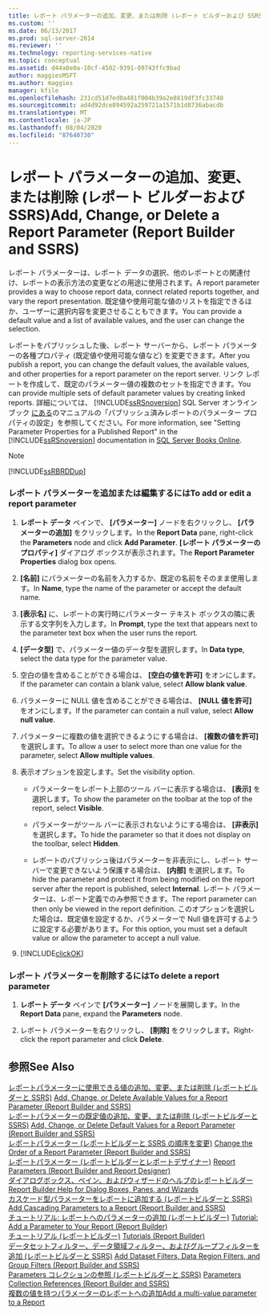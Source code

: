 ```yaml
---
title: レポート パラメーターの追加、変更、または削除 (レポート ビルダーおよび SSRS) | Microsoft Docs
ms.custom: ''
ms.date: 06/13/2017
ms.prod: sql-server-2014
ms.reviewer: ''
ms.technology: reporting-services-native
ms.topic: conceptual
ms.assetid: d44a8e0a-10cf-4502-9391-09743ffc9bad
author: maggiesMSFT
ms.author: maggies
manager: kfile
ms.openlocfilehash: 231cd51d7ed0a481f004b39a2e8819df3fc33748
ms.sourcegitcommit: ad4d92dce894592a259721a1571b1d8736abacdb
ms.translationtype: MT
ms.contentlocale: ja-JP
ms.lasthandoff: 08/04/2020
ms.locfileid: "87640730"
---
```

# <a name="add-change-or-delete-a-report-parameter-report-builder-and-ssrs"></a><span data-ttu-id="e327e-102">レポート パラメーターの追加、変更、または削除 (レポート ビルダーおよび SSRS)</span><span class="sxs-lookup"><span data-stu-id="e327e-102">Add, Change, or Delete a Report Parameter (Report Builder and SSRS)</span></span>
  <span data-ttu-id="e327e-103">レポート パラメーターは、レポート データの選択、他のレポートとの関連付け、レポートの表示方法の変更などの用途に使用されます。</span><span class="sxs-lookup"><span data-stu-id="e327e-103">A report parameter provides a way to choose report data, connect related reports together, and vary the report presentation.</span></span> <span data-ttu-id="e327e-104">既定値や使用可能な値のリストを指定できるほか、ユーザーに選択内容を変更させることもできます。</span><span class="sxs-lookup"><span data-stu-id="e327e-104">You can provide a default value and a list of available values, and the user can change the selection.</span></span>  
  
 <span data-ttu-id="e327e-105">レポートをパブリッシュした後、レポート サーバーから、レポート パラメーターの各種プロパティ (既定値や使用可能な値など) を変更できます。</span><span class="sxs-lookup"><span data-stu-id="e327e-105">After you publish a report, you can change the default values, the available values, and other properties for a report parameter on the report server.</span></span> <span data-ttu-id="e327e-106">リンク レポートを作成して、既定のパラメーター値の複数のセットを指定できます。</span><span class="sxs-lookup"><span data-stu-id="e327e-106">You can provide multiple sets of default parameter values by creating linked reports.</span></span> <span data-ttu-id="e327e-107">詳細については、 [!INCLUDE[ssRSnoversion](../../includes/ssrsnoversion-md.md)] SQL Server オンライン ブック [にある](https://go.microsoft.com/fwlink/?linkid=120955)のマニュアルの「パブリッシュ済みレポートのパラメーター プロパティの設定」を参照してください。</span><span class="sxs-lookup"><span data-stu-id="e327e-107">For more information, see "Setting Parameter Properties for a Published Report" in the [!INCLUDE[ssRSnoversion](../../includes/ssrsnoversion-md.md)] documentation in [SQL Server Books Online](https://go.microsoft.com/fwlink/?linkid=120955).</span></span>  
  
> [!NOTE]  
>  [!INCLUDE[ssRBRDDup](../../includes/ssrbrddup-md.md)]  
  
### <a name="to-add-or-edit-a-report-parameter"></a><span data-ttu-id="e327e-108">レポート パラメーターを追加または編集するには</span><span class="sxs-lookup"><span data-stu-id="e327e-108">To add or edit a report parameter</span></span>  
  
1.  <span data-ttu-id="e327e-109">**レポート データ** ペインで、 **[パラメーター]** ノードを右クリックし、 **[パラメーターの追加]** をクリックします。</span><span class="sxs-lookup"><span data-stu-id="e327e-109">In the **Report Data** pane, right-click the **Parameters** node and click **Add Parameter**.</span></span> <span data-ttu-id="e327e-110">**[レポート パラメーターのプロパティ]** ダイアログ ボックスが表示されます。</span><span class="sxs-lookup"><span data-stu-id="e327e-110">The **Report Parameter Properties** dialog box opens.</span></span>  
  
2.  <span data-ttu-id="e327e-111">**[名前]** にパラメーターの名前を入力するか、既定の名前をそのまま使用します。</span><span class="sxs-lookup"><span data-stu-id="e327e-111">In **Name**, type the name of the parameter or accept the default name.</span></span>  
  
3.  <span data-ttu-id="e327e-112">**[表示名]** に、レポートの実行時にパラメーター テキスト ボックスの隣に表示する文字列を入力します。</span><span class="sxs-lookup"><span data-stu-id="e327e-112">In **Prompt**, type the text that appears next to the parameter text box when the user runs the report.</span></span>  
  
4.  <span data-ttu-id="e327e-113">**[データ型]** で、パラメーター値のデータ型を選択します。</span><span class="sxs-lookup"><span data-stu-id="e327e-113">In **Data type**, select the data type for the parameter value.</span></span>  
  
5.  <span data-ttu-id="e327e-114">空白の値を含めることができる場合は、 **[空白の値を許可]** をオンにします。</span><span class="sxs-lookup"><span data-stu-id="e327e-114">If the parameter can contain a blank value, select **Allow blank value**.</span></span>  
  
6.  <span data-ttu-id="e327e-115">パラメーターに NULL 値を含めることができる場合は、 **[NULL 値を許可]** をオンにします。</span><span class="sxs-lookup"><span data-stu-id="e327e-115">If the parameter can contain a null value, select **Allow null value**.</span></span>  
  
7.  <span data-ttu-id="e327e-116">パラメーターに複数の値を選択できるようにする場合は、 **[複数の値を許可]** を選択します。</span><span class="sxs-lookup"><span data-stu-id="e327e-116">To allow a user to select more than one value for the parameter, select **Allow multiple values**.</span></span>  
  
8.  <span data-ttu-id="e327e-117">表示オプションを設定します。</span><span class="sxs-lookup"><span data-stu-id="e327e-117">Set the visibility option.</span></span>  
  
    -   <span data-ttu-id="e327e-118">パラメーターをレポート上部のツール バーに表示する場合は、 **[表示]** を選択します。</span><span class="sxs-lookup"><span data-stu-id="e327e-118">To show the parameter on the toolbar at the top of the report, select **Visible**.</span></span>  
  
    -   <span data-ttu-id="e327e-119">パラメーターがツール バーに表示されないようにする場合は、 **[非表示]** を選択します。</span><span class="sxs-lookup"><span data-stu-id="e327e-119">To hide the parameter so that it does not display on the toolbar, select **Hidden**.</span></span>  
  
    -   <span data-ttu-id="e327e-120">レポートのパブリッシュ後はパラメーターを非表示にし、レポート サーバーで変更できないよう保護する場合は、 **[内部]** を選択します。</span><span class="sxs-lookup"><span data-stu-id="e327e-120">To hide the parameter and protect it from being modified on the report server after the report is published, select **Internal**.</span></span> <span data-ttu-id="e327e-121">レポート パラメーターは、レポート定義でのみ参照できます。</span><span class="sxs-lookup"><span data-stu-id="e327e-121">The report parameter can then only be viewed in the report definition.</span></span> <span data-ttu-id="e327e-122">このオプションを選択した場合は、既定値を設定するか、パラメーターで Null 値を許可するように設定する必要があります。</span><span class="sxs-lookup"><span data-stu-id="e327e-122">For this option, you must set a default value or allow the parameter to accept a null value.</span></span>  
  
9. [!INCLUDE[clickOK](../../includes/clickok-md.md)]  
  
### <a name="to-delete-a-report-parameter"></a><span data-ttu-id="e327e-123">レポート パラメーターを削除するには</span><span class="sxs-lookup"><span data-stu-id="e327e-123">To delete a report parameter</span></span>  
  
1.  <span data-ttu-id="e327e-124">**レポート データ** ペインで **[パラメーター]** ノードを展開します。</span><span class="sxs-lookup"><span data-stu-id="e327e-124">In the **Report Data** pane, expand the **Parameters** node.</span></span>  
  
2.  <span data-ttu-id="e327e-125">レポート パラメーターを右クリックし、 **[削除]** をクリックします。</span><span class="sxs-lookup"><span data-stu-id="e327e-125">Right-click the report parameter and click **Delete**.</span></span>  
  
## <a name="see-also"></a><span data-ttu-id="e327e-126">参照</span><span class="sxs-lookup"><span data-stu-id="e327e-126">See Also</span></span>  
 <span data-ttu-id="e327e-127">[レポートパラメーターに使用できる値の追加、変更、または削除 &#40;レポートビルダーと SSRS&#41;](add-change-or-delete-available-values-for-a-report-parameter.md) </span><span class="sxs-lookup"><span data-stu-id="e327e-127">[Add, Change, or Delete Available Values for a Report Parameter &#40;Report Builder and SSRS&#41;](add-change-or-delete-available-values-for-a-report-parameter.md) </span></span>  
 <span data-ttu-id="e327e-128">[レポートパラメーターの既定値の追加、変更、または削除 &#40;レポートビルダーと SSRS&#41;](add-change-or-delete-default-values-for-a-report-parameter.md) </span><span class="sxs-lookup"><span data-stu-id="e327e-128">[Add, Change, or Delete Default Values for a Report Parameter &#40;Report Builder and SSRS&#41;](add-change-or-delete-default-values-for-a-report-parameter.md) </span></span>  
 <span data-ttu-id="e327e-129">[レポートパラメーター &#40;レポートビルダーと SSRS の順序を変更&#41;](change-the-order-of-a-report-parameter-report-builder-and-ssrs.md) </span><span class="sxs-lookup"><span data-stu-id="e327e-129">[Change the Order of a Report Parameter &#40;Report Builder and SSRS&#41;](change-the-order-of-a-report-parameter-report-builder-and-ssrs.md) </span></span>  
 <span data-ttu-id="e327e-130">[レポートパラメーター &#40;レポートビルダーとレポートデザイナー&#41;](report-parameters-report-builder-and-report-designer.md) </span><span class="sxs-lookup"><span data-stu-id="e327e-130">[Report Parameters &#40;Report Builder and Report Designer&#41;](report-parameters-report-builder-and-report-designer.md) </span></span>  
 <span data-ttu-id="e327e-131">[ダイアログボックス、ペイン、およびウィザードのヘルプのレポートビルダー](../report-builder-help-for-dialog-boxes-panes-and-wizards.md) </span><span class="sxs-lookup"><span data-stu-id="e327e-131">[Report Builder Help for Dialog Boxes, Panes, and Wizards](../report-builder-help-for-dialog-boxes-panes-and-wizards.md) </span></span>  
 <span data-ttu-id="e327e-132">[カスケード型パラメーターをレポートに追加する &#40;レポートビルダーと SSRS&#41;](add-cascading-parameters-to-a-report-report-builder-and-ssrs.md) </span><span class="sxs-lookup"><span data-stu-id="e327e-132">[Add Cascading Parameters to a Report &#40;Report Builder and SSRS&#41;](add-cascading-parameters-to-a-report-report-builder-and-ssrs.md) </span></span>  
 <span data-ttu-id="e327e-133">[チュートリアル: レポートへのパラメーターの追加 &#40;レポートビルダー&#41;](../tutorial-add-a-parameter-to-your-report-report-builder.md) </span><span class="sxs-lookup"><span data-stu-id="e327e-133">[Tutorial: Add a Parameter to Your Report &#40;Report Builder&#41;](../tutorial-add-a-parameter-to-your-report-report-builder.md) </span></span>  
 <span data-ttu-id="e327e-134">[チュートリアル &#40;レポートビルダー&#41;](../report-builder-tutorials.md) </span><span class="sxs-lookup"><span data-stu-id="e327e-134">[Tutorials &#40;Report Builder&#41;](../report-builder-tutorials.md) </span></span>  
 <span data-ttu-id="e327e-135">[データセットフィルター、データ領域フィルター、およびグループフィルターを追加 &#40;レポートビルダーと SSRS&#41;](add-dataset-filters-data-region-filters-and-group-filters.md) </span><span class="sxs-lookup"><span data-stu-id="e327e-135">[Add Dataset Filters, Data Region Filters, and Group Filters &#40;Report Builder and SSRS&#41;](add-dataset-filters-data-region-filters-and-group-filters.md) </span></span>  
 <span data-ttu-id="e327e-136">[Parameters コレクションの参照 &#40;レポートビルダーと SSRS&#41;](built-in-collections-parameters-collection-references-report-builder.md) </span><span class="sxs-lookup"><span data-stu-id="e327e-136">[Parameters Collection References &#40;Report Builder and SSRS&#41;](built-in-collections-parameters-collection-references-report-builder.md) </span></span>  
 [<span data-ttu-id="e327e-137">複数の値を持つパラメーターのレポートへの追加</span><span class="sxs-lookup"><span data-stu-id="e327e-137">Add a multi-value parameter to a Report</span></span>](add-a-multi-value-parameter-to-a-report.md)  
  
  
